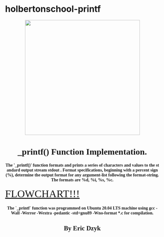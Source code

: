 # holbertonschool-printf
<p align="center">
<p align="center">
<img src="https://uploads-ssl.webflow.com/6105315644a26f77912a1ada/63eea844ae4e3022154e2878_Holberton.png" width="375"/>
  </p>
<h1 align="center" style="font-family:Trebuchet MS"><b>_printf() Function Implementation.</h1>

<h4 align="center" style="font-family:Trebuchet MS">The '_printf()' function formats and prints a series of characters and values to the st    andard output stream stdout . Format specifications, beginning with a percent sign (%),     determine the output format for any argument-list following the format-string. The formats are %d, %i, %s, %c.</b></h4>

<a href="flowchartlink.com" style="float: center; font-size:34; font-family:Trebuchet MS">
FLOWCHART!!!</a>

<h4 align="center" style="font-family:Trebuchet MS">
The `_printf` function was programmed on Ubuntu 20.04 LTS machine using gcc -Wall -Werror -Wextra -pedantic -std=gnu89 -Wno-format *.c for compilation.</h4>

<h2 align="center" style="font-family:Trebuchet MS"><b>By Eric Dzyk</b></h2>


